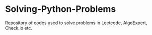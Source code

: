# Solving-Python-Problems
Repository of codes used to solve problems in Leetcode, AlgoExpert, Check.io etc. 
